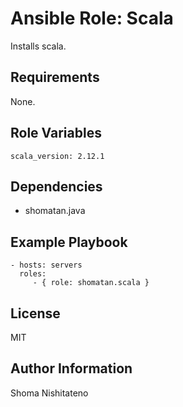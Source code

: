 Ansible Role: Scala
=========

Installs scala.

Requirements
------------

None.

Role Variables
--------------

    scala_version: 2.12.1

Dependencies
------------

- shomatan.java

Example Playbook
----------------

    - hosts: servers
      roles:
         - { role: shomatan.scala }

License
-------

MIT

Author Information
------------------

Shoma Nishitateno